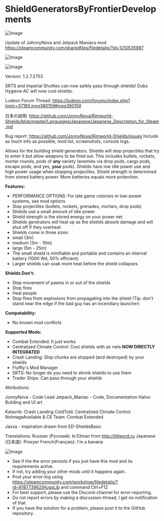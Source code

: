 # ShieldGeneratorsByFrontierDevelopments

![Image](https://i.imgur.com/WAEzk68.png)

Update of JohnnyNova and Jetpack Maniacs mod
https://steamcommunity.com/sharedfiles/filedetails/?id=1210535987

![Image](https://i.imgur.com/7Gzt3Rg.png)

	
![Image](https://i.imgur.com/NOW7jU1.png)

Version: 1.2.7.2753

SRTS and Imperial Shuttles can now safely pass through shields!
Dubs Hygiene AC will now cool shields.

Ludeon Forum Thread: https://ludeon.com/forums/index.php?topic=37160.msg380159#msg380159

日本の説明: https://github.com/JonnyNova/Rimworld-Shields/blob/master/Languages/Japanese/Japanese_Description_for_Steam.md

Bug report: https://github.com/JonnyNova/Rimworld-Shields/issues
Include as much info as possible, mod list, screenshots, console logs.

Allows for the building shield generators. Shields will stop projectiles that try to enter it but allow weapons to be fired out.  This includes bullets, rockets, mortar rounds, pods of **any** variety (enemies via drop pods, cargo pods, escape pods, and yes, **your** pods).  Shields have low idle power use and high power usage when stopping projectiles.  Shield strength is determined from stored battery power.  More batteries equals more protection.

**Features:**
- PERFORMANCE OPTIONS: For late game colonies or low-power systems, see mod options
- Stop projectiles (bullets, rockets, grenades, mortars, drop pods)
- Shields use a small amount of idle power
- Shield strength is the stored energy on your power net
- Shields generators will heat up as the shields absorb damage and will shut off if they overheat
- Shields come in three sizes:
- small (3m)
- medium (3m - 10m)
- large (5m - 25m)
- The small shield is minifiable and portable and contains an internal battery (1000 Wd, 50% efficient)
- Larger shields can soak more heat before the shield collapses

**Shields Don&apos;t:**
- Stop movement of pawns in or out of the shields
- Stop fires
- Heal people
- Stop fires from explosions from propagating into the shield (Tip: don&apos;t stand near the edge if the bad guy has an incendiary launcher)

**Compatability:**
- No known mod conflicts

**Supported Mods:**
- Combat Extended: It just works
- Centralized Climate Control: Cool shields with air nets **NOW DIRECTLY INTEGRATED**
- Crash Landing: Ship chunks are stopped (and destroyed) by your shields
- Fluffly&apos;s Mod Manager
- SRTS: No longer do you need to shrink shields to use them
- Trader Ships: Can pass through your shields

Attributions:

JonnyNova - Code Lead
Jetpack_Maniac - Code, Documentation
Halno: Building and UI art

Katavrik: Crash Landing
ColdTold: Centralized Climate Control
NoImageAvailable &amp; CE Team: Combat Extended

Jaxxa - inspiration drawn from ED-ShieldsBasic

Translations:
Russian (Русский): kr33man from http://lttlword.ru
Japanese (日本語): Proxyer
French(Français): I&apos;m a banana

![Image](https://i.imgur.com/Rs6T6cr.png)



-  See if the the error persists if you just have this mod and its requirements active.
-  If not, try adding your other mods until it happens again.
-  Post your error-log using https://steamcommunity.com/workshop/filedetails/?id=818773962]HugsLib and command Ctrl+F12
-  For best support, please use the Discord-channel for error-reporting.
-  Do not report errors by making a discussion-thread, I get no notification of that.
-  If you have the solution for a problem, please post it to the GitHub repository.



